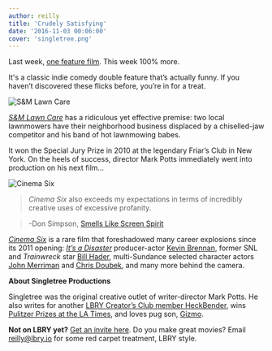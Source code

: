 ```yaml
---
author: reilly
title: 'Crudely Satisfying'
date: '2016-11-03 00:06:00'
cover: 'singletree.png'
---
```

Last week, [one feature film](https://lbry.io/news/bellflower-movie). This week 100% more.

It's a classic indie comedy double feature that’s actually funny. If you haven’t discovered these flicks before, you’re in for a treat.

![S&M Lawn Care](/img/news/singletree-inline1.jpg)

[*S&M Lawn Care*](lbry://smlawncare) has a ridiculous yet effective premise: two local lawnmowers have their neighborhood business displaced by a chiselled-jaw competitor and his band of hot lawnmowing babes.

It won the Special Jury Prize in 2010 at the legendary Friar’s Club in New York. On the heels of success, director Mark Potts immediately went into production on his next film...

![Cinema Six](/img/news/singletree-inline3.jpg)

> *Cinema Six* also exceeds my expectations in terms of incredibly creative uses of excessive profanity.

> -Don Simpson, [Smells Like Screen Spirit](http://smellslikescreenspirit.com/2012/04/cinema-six-review/)

[*Cinema Six*](lbry://cinemasix) is a rare film that foreshadowed many career explosions since its 2011 opening: [*It’s a Disaster*](lbry://itsadisaster) producer-actor [Kevin Brennan](http://www.imdb.com/name/nm1059821/), former SNL and *Trainwreck* star [Bill Hader](http://newsok.com/article/5388514), multi-Sundance selected character actors [John Merriman](http://www.imdb.com/name/nm1332470/) and [Chris Doubek](http://www.imdb.com/name/nm1953775/), and many more behind the camera.

**About Singletree Productions**

Singletree was the original creative outlet of writer-director Mark Potts. He also writes for another [LBRY Creator’s Club member HeckBender](https://lbry.io/news/heckbender-charney-on-lbry), wins [Pulitzer Prizes at the LA Times](http://www.latimes.com/local/california/la-me-2016-pultizer-20160418-snap-htmlstory.html), and loves pug son, [Gizmo](http://uproxx.com/filmdrunk/behind-the-viral-image-pug-man-tells-the-story-behind-his-high-level-dog-troll/).

**Not on LBRY yet?** [Get an invite here](https://lbry.io/get). Do you make great movies? Email reilly@lbry.io for some red carpet treatment, LBRY style.
